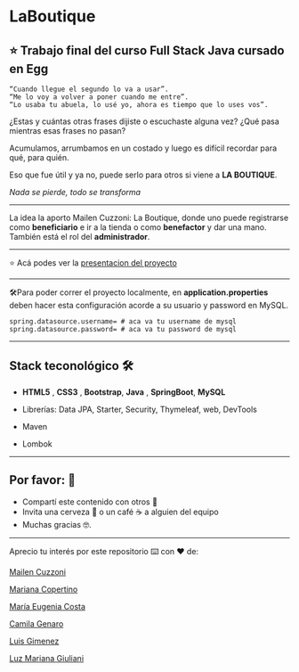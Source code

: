 # LaBoutique

## :star: Trabajo final del curso Full Stack Java cursado en Egg

```
“Cuando llegue el segundo lo va a usar”. 
“Me lo voy a volver a poner cuando me entre”. 
“Lo usaba tu abuela, lo usé yo, ahora es tiempo que lo uses vos”. 
```

¿Estas y cuántas otras frases dijiste o escuchaste alguna vez? ¿Qué pasa mientras esas frases no pasan?

Acumulamos, arrumbamos en un costado y luego es difícil recordar para qué, para quién.

Eso que fue útil y ya no, puede serlo para otros si viene a **LA BOUTIQUE**.

*Nada se pierde, todo se transforma*

---


La idea la aporto Mailen Cuzzoni: La Boutique, donde uno puede registrarse como **beneficiario** e ir a la tienda o como **benefactor** y dar una mano.
También está el rol del **administrador**.

---

:star:  Acá podes ver la [presentacion del proyecto](https://github.com/LuxMG/LaBoutique/blob/master/La_boutique.pdf)


---

 🛠️Para poder correr el proyecto localmente, en **application.properties** deben hacer esta configuración acorde a su usuario y password en MySQL.

```
spring.datasource.username= # aca va tu username de mysql
spring.datasource.password= # aca va tu password de mysql
```


---

## Stack teconológico 🛠️

- **HTML5** , **CSS3** , **Bootstrap**, **Java** , **SpringBoot**, **MySQL**

- Librerías: Data JPA, Starter, Security, Thymeleaf, web, DevTools

- Maven

- Lombok


---

## Por favor: 🎁

- Compartí este contenido con otros 📢
- Invita una cerveza 🍺 o un café ☕ a alguien del equipo
- Muchas gracias 🤓.

---

Aprecio tu interés por este repositorio ⌨️ con ❤️ de:

[Mailen Cuzzoni](https://www.linkedin.com/in/mailen-cuzzoni-035904173/) 

[Mariana Copertino](https://www.linkedin.com/in/mariana-copertino/)

[María Eugenia Costa](https://www.linkedin.com/in/maríaeugeniacosta/)

[Camila Genaro](https://www.linkedin.com/in/camila-genaro-b96b54114/)

[Luis Gimenez](https://www.linkedin.com/in/luis-gimenez-003a061b5/)

[Luz Mariana Giuliani](https://www.linkedin.com/in/luz-mariana-giuliani-78466b201/)

